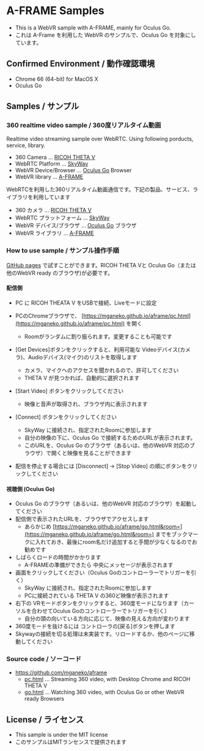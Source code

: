 # A-FRAME Samples

* This is a WebVR sample with A-FRAME, mainly for Oculus Go.
* これは A-Frame を利用した WebVR のサンプルで、Oculus Go を対象にしています。

## Confirmed Environment / 動作確認環境

* Chrome  66 (64-bit) for MacOS X
* Oculus Go 


## Samples / サンプル

### 360 realtime video sample / 360度リアルタイム動画

Realtime video streaming sample over WebRTC. Using following porducts, service, library.

* 360 Camera ... [RICOH THETA V](https://theta360.com/en/about/theta/v.html)
* WebRTC Platform ... [SkyWay](https://webrtc.ecl.ntt.com/en/)
* WebVR Device/Browser ... [Oculus Go](https://www.oculus.com/go/) Browser
* WebVR library ... [A-FRAME](https://aframe.io)

WebRTCを利用した360リアルタイム動画通信です。下記の製品、サービス、ライブラリを利用しています

* 360 カメラ ... [RICOH THETA V](https://theta360.com/ja/about/theta/v.html)
* WebRTC プラットフォーム ... [SkyWay](https://webrtc.ecl.ntt.com)
* WebVR デバイス/ブラウザ ... [Oculus Go](https://www.oculus.com/go/) ブラウザ
* WebVR ライブラリ ... [A-FRAME](https://aframe.io)

### How to use sample / サンプル操作手順

[GitHub pages](https://mganeko.github.io/aframe/) で試すことができます。RICOH THETA Vと Oculus Go（または他のWebVR ready のブラウザ)が必要です。

#### 配信側
* PC に RICOH THEATA V をUSBで接続、Liveモードに設定
* PCのChromeブラウザで、 [https://mganeko.github.io/aframe/pc.html](https://mganeko.github.io/aframe/pc.html) を開く
  * Roomがランダムに割り振られます。変更することも可能です
* [Get Devices]ボタンをクリックすると、利用可能な Videoデバイス(カメラ)、Audioデバイス(マイク)のリストを取得します
  * カメラ、マイクへのアクセスを聞かれるので、許可してください
  * THETA V が見つかれば、自動的に選択されます
* [Start Video] ボタンをクリックしてください
  * 映像と音声が取得され、ブラウザ内に表示されます
* [Connect] ボタンをクリックしてください
  * SkyWay に接続され、指定されたRoomに参加します
  * 自分の映像の下に、Oculus Go で接続するためのURLが表示されます。
  * このURLを、Oculus Go のブラウザ（あるいは、他のWebVR 対応のブラウザ）で開くと映像を見ることができます

* 配信を停止する場合には [Disconnect] → [Stop Video] の順にボタンをクリックしてください

    
#### 視聴側 (Oculus Go)
* Oculus Go のブラウザ（あるいは、他のWebVR 対応のブラウザ）を起動してください
* 配信側で表示されたURLを、ブラウザでアクセスします
  * あらかじめ [https://mganeko.github.io/aframe/go.html&room=](https://mganeko.github.io/aframe/go.html&room=) までをブックマークに入れておき、最後にroom名だけ追加すると手間が少なくなるのでお勧めです
* しばらくロードの時間がかかります
  * A-FRAMEの準備ができたら 中央にメッセージが表示されます
* 画面をクリックしてください（Oculus Goのコントローラーでトリガーを引く）
  * SkyWay に接続され、指定されたRoomに参加します
  * PCに接続されている THETA V の360ど映像が表示されます
* 右下の VRモードボタンをクリックすると、360度モードになります（カーソルを合わせてOculus Goのコントローラーでトリガーを引く）
  * 自分の頭の向いている方向に応じて、映像の見える方向が変わります
* 360度モードを抜けるには コントローラの[戻る]ボタンを押します
* Skywayの接続を切る処理は未実装です。リロードするか、他のページに移動してください


### Source code / ソーコード

* https://github.com/mganeko/aframe
  * [pc.html](https://github.com/mganeko/aframe/blob/master/pc.html) ... Streaming 360 video, with Desktop Chrome and RICOH THETA V
  * [go.html](https://github.com/mganeko/aframe/blob/master/go.html) ... Watching 360 video, with Oculus Go or other WebVR ready Browsers


## License / ライセンス

* This sample is under the MIT license
* このサンプルはMITランセンスで提供されます



